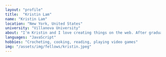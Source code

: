 ```yaml
---
layout: "profile"
title:  "Kristin Lam"
name: "Kristin Lam"
location: "New York, United States"
university: "Villanova University"
about: "I'm Kristin and I love creating things on the web. After graduating with a degree in Computer Science, I designed and developed webpages and emails for a homeless nonprofit, followed by a cancer treatment and research institution. I'm passionate about sustainability, mental health, and equality and diversity, and have always found fulfillment in using my technical skills to help others. To level up my skills, I attended The Grace Hopper Coding Bootcamp. Now, I’m ready to make a difference as a software engineer."	
languages: "JavaScript"
hobbies: "Crocheting, cooking, reading, playing video games"
img: "/assets/img/fellows/kristin.jpeg"
---
```

